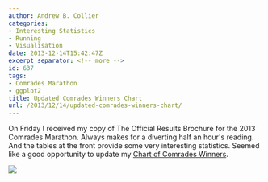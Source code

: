```yaml
---
author: Andrew B. Collier
categories:
- Interesting Statistics
- Running
- Visualisation
date: 2013-12-14T15:42:47Z
excerpt_separator: <!-- more -->
id: 637
tags:
- Comrades Marathon
- ggplot2
title: Updated Comrades Winners Chart
url: /2013/12/14/updated-comrades-winners-chart/
---
```


On Friday I received my copy of The Official Results Brochure for the 2013 Comrades Marathon. Always makes for a diverting half an hour's reading. And the tables at the front provide some very interesting statistics. Seemed like a good opportunity to update my [Chart of Comrades Winners](http://www.exegetic.biz/blog/2013/07/a-chart-of-recent-comrades-marathon-winners/).

<!--more-->

<img src="/img/2013/12/winners-scatterchart.png">
